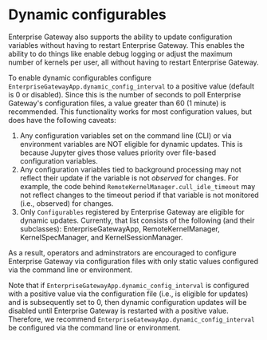 # Dynamic configurables

Enterprise Gateway also supports the ability to update configuration variables without having to
restart Enterprise Gateway. This enables the ability to do things like enable debug logging or
adjust the maximum number of kernels per user, all without having to restart Enterprise Gateway.

To enable dynamic configurables configure `EnterpriseGatewayApp.dynamic_config_interval` to a
positive value (default is 0 or disabled). Since this is the number of seconds to poll Enterprise Gateway's configuration files,
a value greater than 60 (1 minute) is recommended. This functionality works for most configuration
values, but does have the following caveats:

1. Any configuration variables set on the command line (CLI) or via environment variables are
   NOT eligible for dynamic updates. This is because Jupyter gives those values priority over
   file-based configuration variables.
2. Any configuration variables tied to background processing may not reflect their update if
   the variable is not _observed_ for changes. For example, the code behind
   `RemoteKernelManager.cull_idle_timeout` may not reflect changes to the timeout period if
   that variable is not monitored (i.e., observed) for changes.
3. Only `Configurables` registered by Enterprise Gateway are eligible for dynamic updates.
   Currently, that list consists of the following (and their subclasses): EnterpriseGatewayApp,
   RemoteKernelManager, KernelSpecManager, and KernelSessionManager.

As a result, operators and adminstrators are encouraged to configure Enterprise Gateway via configuration files with only static values configured via the command line or environment.

Note that if `EnterpriseGatewayApp.dynamic_config_interval` is configured with a positive value
via the configuration file (i.e., is eligible for updates) and is subsequently set to 0, then
dynamic configuration updates will be disabled until Enterprise Gateway is restarted with a
positive value. Therefore, we recommend `EnterpriseGatewayApp.dynamic_config_interval` be
configured via the command line or environment.
